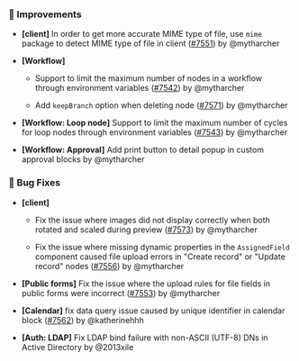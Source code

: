 ### 🚀 Improvements

- **[client]** In order to get more accurate MIME type of file, use `mime` package to detect MIME type of file in client ([#7551](https://github.com/nocobase/nocobase/pull/7551)) by @mytharcher

- **[Workflow]**
  - Support to limit the maximum number of nodes in a workflow through environment variables ([#7542](https://github.com/nocobase/nocobase/pull/7542)) by @mytharcher

  - Add `keepBranch` option when deleting node ([#7571](https://github.com/nocobase/nocobase/pull/7571)) by @mytharcher

- **[Workflow: Loop node]** Support to limit the maximum number of cycles for loop nodes through environment variables ([#7543](https://github.com/nocobase/nocobase/pull/7543)) by @mytharcher

- **[Workflow: Approval]** Add print button to detail popup in custom approval blocks by @mytharcher

### 🐛 Bug Fixes

- **[client]**
  - Fix the issue where images did not display correctly when both rotated and scaled during preview ([#7573](https://github.com/nocobase/nocobase/pull/7573)) by @mytharcher

  - Fix the issue where missing dynamic properties in the `AssignedField` component caused file upload errors in "Create record" or "Update record" nodes ([#7556](https://github.com/nocobase/nocobase/pull/7556)) by @mytharcher

- **[Public forms]** Fix the issue where the upload rules for file fields in public forms were incorrect ([#7553](https://github.com/nocobase/nocobase/pull/7553)) by @mytharcher

- **[Calendar]** fix data query issue caused by unique identifier in calendar block ([#7562](https://github.com/nocobase/nocobase/pull/7562)) by @katherinehhh

- **[Auth: LDAP]** Fix LDAP bind failure with non-ASCII (UTF-8) DNs in Active Directory by @2013xile

